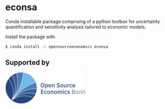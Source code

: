 # econsa

Conda installable package comprising of a python toolbox for uncertainty quantification and sensitivity analysis tailored to economic models.

Install the package with

```bash
$ conda install -c opensourceeconomics econsa

```


## Supported by

<p align="left">

  <a href="https://github.com/OpenSourceEconomics">
     <img src="docs/source/images/ose-logo.jpg" width="250"
     alt="Open Source Economics">
  </a>

</p>
